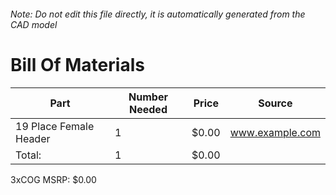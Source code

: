 ###### Note: Do not edit this file directly, it is automatically generated from the CAD model 
# Bill Of Materials 
 |Part|Number Needed|Price|Source| 
 |----|----------|-----|-----|
|19 Place Female Header|1|$0.00|www.example.com|
|Total: |1|$0.00| |

 3xCOG MSRP: $0.00
